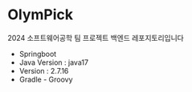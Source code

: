 # OlymPick
2024 소프트웨어공학 팀 프로젝트 백엔드 레포지토리입니다

 - Springboot
 - Java Version : java17
 - Version : 2.7.16
 - Gradle - Groovy

